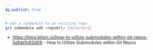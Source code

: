 ```yaml
---
dg-publish: true
---
```


```bash
# add a submodule to an existing repo
git submodule add <repoUrl> [directory]
```

- <https://blog.bitsrc.io/how-to-utilize-submodules-within-git-repos-5dfdd1c62d09> - How to Utilize Submodules within Git Repos